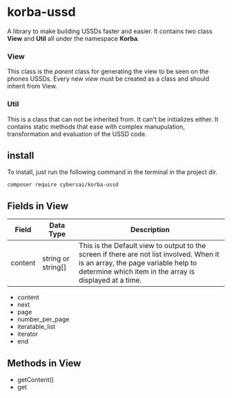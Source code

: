 # korba-ussd
A library to make building USSDs faster and easier. It contains two class **View** and **Util** all under the namespace **Korba**.

### View
This class is the *parent* class for generating the view to be seen on the phones USSDs. Every new *view* must be created as a class and should inherit from View.

### Util
This is a class that can not be inherited from. It can't be initializes either. It contains static methods that ease with complex manupulation, transformation and evaluation of the USSD code.

## install
To install, just run the following command in the terminal in the project dir.
```$xslt
composer require cybersai/korba-ussd
```
## Fields in View
| Field | Data Type | Description |
|-------|-----------|-------------|
| content | string or string[] | This is the Default view to output to the screen if there are not list involved. When it is an array, the page variable help to determine which item in the array is displayed at a time.

* content
* next
* page
* number_per_page
* iteratable_list
* iterator
* end

## Methods in View
* getContent()
* get
